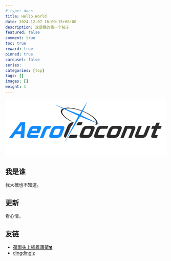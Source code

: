 ```yaml
---
# type: docs 
title: Hello World
date: 2024-12-07 16:09:15+08:00
description: 这是我的第一个帖子
featured: false
comment: true
toc: true
reward: true
pinned: true
carousel: false
series:
categories: [top]
tags: []
images: []
weight: 1
---
```


![Coconut-Aero](images/hello-world/CoconutAero.png)

## 我是谁

我大概也不知道。

## 更新

看心情。

## 友链

- [荷雨头上插着薄荷🍀](http://blog.soilzhu.su/)
- [dingdinglz](https://dingdinglz.github.io)
